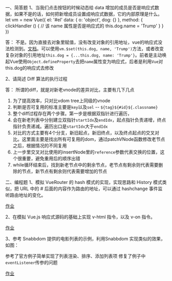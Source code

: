 一、简答题
1、当我们点击按钮的时候动态给 data 增加的成员是否是响应式数据，如果不是的话，如何把新增成员设置成响应式数据，它的内部原理是什么。
let vm = new Vue({
 el: '#el'
 data: {
  o: 'object',
  dog: {}
 },
 method: {
  clickHandler () {
   // 该 name 属性是否是响应式的
   this.dog.name = 'Trump'
  }
 }
})
 

答： 不是。因为直接去对象里赋值，没有改变对象的引用地址，vue的响应式没法检测到。[文档](https://cn.vuejs.org/v2/guide/reactivity.html)。可以使用`vm.$set(this.dog, name, 'Trump')`方法，或者改变复杂对象的引用地址`this.dog = {...this.dog, name: 'Trump'}`。前者是主动唤起Vue使用`Object.defineProperty`去把`name`属性变为响应式，后者是利用`Vue`对this.dog的响应式去修改

2、请简述 Diff 算法的执行过程
 
答： 所谓的diff，就是对新老vnode的差异对比，主要有几下几点

1. 为了提高效率，只对比vdom tree上同级的vnode
2. 判断是否可复用的标准主要是`key`以及`sel` -- `${tag}${#id}${.classname}`
3. 整个diff过程存在两个步骤。第一步是根据双指针进行遍历，
4. 会在新老列表中分别建立双指针`startIdx`及`endIdx`，起点指针负责递增，终点指针负责递减。遍历出口是`startIdx`大于`endIdx`
5. 对比的方式主要有4个分支，新旧起点，新旧终点，以及终点起点的交叉对比。这里面主要是找出所有可复用的dom，通过patchVNode函数修改老节点之后，根据情况的不同复用
6. 上一步里交叉对比使用的insertNode里的`reference`参数代表交换的位置，这个很重要，避免重用后的顺序出错
7. while循环结束后，找到新老节点中的剩余节点，老节点有剩余则代表需要删除的节点，新节点有剩余则代表需要增加的节点

二、编程题
1、模拟 VueRouter 的 hash 模式的实现，实现思路和 History 模式类似，把 URL 中的 # 后面的内容作为路由的地址，可以通过 hashchange 事件监听路由地址的变化。

[作业](./practise/vue-router-test)

2、在模拟 Vue.js 响应式源码的基础上实现 v-html 指令，以及 v-on 指令。
 
[作业](./practise/vue/js/compiler.js)

3、参考 Snabbdom 提供的电影列表的示例，利用Snabbdom 实现类似的效果，如图：

参考了官方例子简单实现了列表渲染、排序、添加列表项
修复了例子中`eventListener`传参的问题

[作业](./practise/snabbdom)